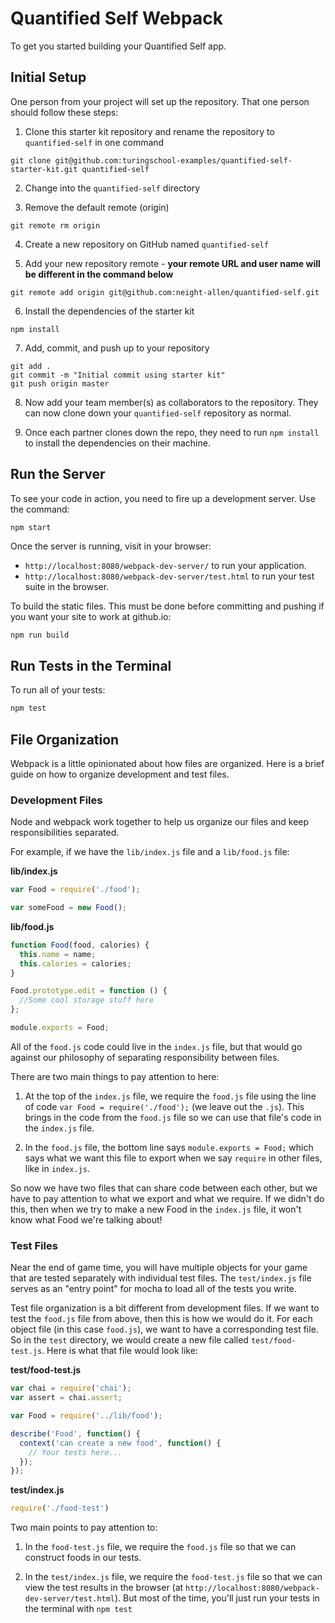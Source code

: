# Quantified Self Webpack

To get you started building your Quantified Self app.

## Initial Setup

One person from your project will set up the repository. That one person should follow these steps:

1. Clone this starter kit repository and rename the repository to `quantified-self` in one command

  ```shell
  git clone git@github.com:turingschool-examples/quantified-self-starter-kit.git quantified-self
  ```

2. Change into the `quantified-self` directory

3. Remove the default remote (origin)

  ```shell
  git remote rm origin
  ```

4. Create a new repository on GitHub named `quantified-self`

5. Add your new repository remote - **your remote URL and user name will be different in the command below**

  ```shell
  git remote add origin git@github.com:neight-allen/quantified-self.git
  ```

6. Install the dependencies of the starter kit

  ```shell
  npm install
  ```

7. Add, commit, and push up to your repository

  ```shell
  git add .
  git commit -m "Initial commit using starter kit"
  git push origin master
  ```

8. Now add your team member(s) as collaborators to the repository. They can now clone down your `quantified-self` repository as normal.

9. Once each partner clones down the repo, they need to run `npm install` to install the dependencies on their machine.

## Run the Server

To see your code in action, you need to fire up a development server. Use the command:

```shell
npm start
```

Once the server is running, visit in your browser:

* `http://localhost:8080/webpack-dev-server/` to run your application.
* `http://localhost:8080/webpack-dev-server/test.html` to run your test suite in the browser.

To build the static files. This must be done before committing and pushing if you want your site to work at github.io:

```js
npm run build
```

## Run Tests in the Terminal

To run all of your tests:

```js
npm test
```

## File Organization

Webpack is a little opinionated about how files are organized. Here is a brief guide on how to organize development and test files.

### Development Files

Node and webpack work together to help us organize our files and keep responsibilities separated.

For example, if we have the `lib/index.js` file and a `lib/food.js` file:

**lib/index.js**

```javascript
var Food = require('./food');

var someFood = new Food();
```

**lib/food.js**

```javascript
function Food(food, calories) {
  this.name = name;
  this.calories = calories;
}

Food.prototype.edit = function () {
  //Some cool storage stuff here
};

module.exports = Food;
```

All of the `food.js` code could live in the `index.js` file, but that would go against our philosophy of separating responsibility between files.

There are two main things to pay attention to here:

1. At the top of the `index.js` file, we require the `food.js` file using the line of code `var Food = require('./food');` (we leave out the `.js`). This brings in the code from the `food.js` file so we can use that file's code in the `index.js` file.

2. In the `food.js` file, the bottom line says `module.exports = Food;` which says what we want this file to export when we say `require` in other files, like in `index.js`.

So now we have two files that can share code between each other, but we have to pay attention to what we export and what we require. If we didn't do this, then when we try to make a new Food in the `index.js` file, it won't know what Food we're talking about!

### Test Files

Near the end of game time, you will have multiple objects for your game that are tested separately with individual test files. The `test/index.js` file serves as an "entry point" for mocha to load all of the tests you write.

Test file organization is a bit different from development files. If we want to test the `food.js` file from above, then this is how we would do it. For each object file (in this case `food.js`), we want to have a corresponding test file. So in the `test` directory, we would create a new file called `test/food-test.js`. Here is what that file would look like:

**test/food-test.js**

```javascript
var chai = require('chai');
var assert = chai.assert;

var Food = require('../lib/food');

describe('Food', function() {
  context('can create a new food', function() {
    // Your tests here...  
  });  
});
```

**test/index.js**

```javascript
require('./food-test')
```

Two main points to pay attention to:

1. In the `food-test.js` file, we require the `food.js` file so that we can construct foods in our tests.

2. In the `test/index.js` file, we require the `food-test.js` file so that we can view the test results in the browser (at `http://localhost:8080/webpack-dev-server/test.html`). But most of the time, you'll just run your tests in the terminal with `npm test`
